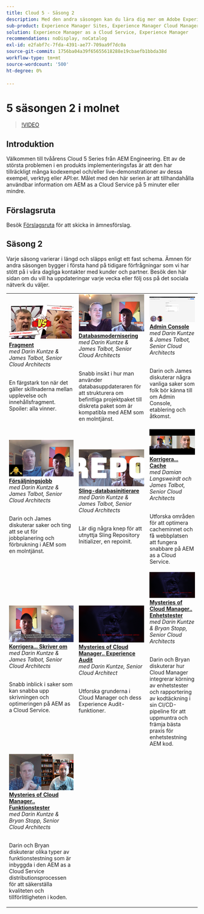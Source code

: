 ```yaml
---
title: Cloud 5 - Säsong 2
description: Med den andra säsongen kan du lära dig mer om Adobe Experience Manager (AEM) as a Cloud Service från Adobe egna tekniker som bygger upp det och de experttjänster som levererar det.
sub-product: Experience Manager Sites, Experience Manager Cloud Manager, Experience Manager Assets
solution: Experience Manager as a Cloud Service, Experience Manager
recommendations: noDisplay, noCatalog
exl-id: e2fabf7c-7fda-4391-ae77-709aa9f7dc0a
source-git-commit: 1756ba04a39f65655618288e19cbaefb1bbda38d
workflow-type: tm+mt
source-wordcount: '500'
ht-degree: 0%

---
```


# 5 säsongen 2 i molnet

>[!VIDEO](https://video.tv.adobe.com/v/346567?quality=12&learn=on)

## Introduktion

Välkommen till tvåårens Cloud 5 Series från AEM Engineering. Ett av de största problemen i en produkts implementeringsfas är att den har tillräckligt många kodexempel och/eller live-demonstrationer av dessa exempel, verktyg eller API:er. Målet med den här serien är att tillhandahålla användbar information om AEM as a Cloud Service på 5 minuter eller mindre.

## Förslagsruta

Besök [Förslagsruta](https://forms.office.com/r/74P5Xz4UH0) för att skicka in ämnesförslag.

## Säsong 2

Varje säsong varierar i längd och släpps enligt ett fast schema. Ämnen för andra säsongen bygger i första hand på tidigare förfrågningar som vi har stött på i våra dagliga kontakter med kunder och partner. Besök den här sidan om du vill ha uppdateringar varje vecka eller följ oss på det sociala nätverk du väljer.

<table>
    <tr>
        <td>
            <a href="season-2/cloud5-experience-v-content-fragments.md">
                <img alt="Fragment" src="./imgs/s2/000-thumb.png"/>
            </a>
            <div>
                <a href="season-2/cloud5-experience-v-content-fragments.md"><strong>Fragment</strong></a>        
                <br/><em>med Darin Kuntze &amp; James Talbot, Senior Cloud Architects</em>
            </div>
            <p>
                <br/>
                En färgstark ton när det gäller skillnaderna mellan upplevelse och innehållsfragment. Spoiler: alla vinner.
            </p>
        </td>   
         <td>
            <a href="season-2/cloud5-repo-modernizer.md">
                 <img alt="Databasmodernisering" src="./imgs/s2/001-thumb.png"/>
            </a>
            <div>
                <a href="season-2/cloud5-repo-modernizer.md"><strong>Databasmodernisering</strong></a> 
               <br/><em>med Darin Kuntze &amp; James Talbot, Senior Cloud Architects</em>
            </div>
            <p>
                <br/>
                Snabb insikt i hur man använder databasuppdateraren för att strukturera om befintliga projektpaket till diskreta paket som är kompatibla med AEM som en molntjänst.
            </p>
         </td>
         <td>
            <a href="season-2/cloud5-admin-console.md">
                 <img alt="Admin Console" src="./imgs/s2/002-thumb.png"/>
            </a>
            <div>
                  <a href="season-2/cloud5-admin-console.md"><strong>Admin Console</strong></a>
               <br/><em>med Darin Kuntze &amp; James Talbot, Senior Cloud Architects</em>
            </div>
            <p>
            <br/>
               Darin och James diskuterar några vanliga saker som folk bör känna till om Admin Console, etablering och åtkomst.
            </p>
         </td> 
  </tr>
  <tr>
         <td>
            <a href="season-2/cloud5-sling-job-scheduler.md">
                 <img alt="Försäljningsjobb" src="./imgs/s2/003-thumb.png"/>
            </a>
            <div>
                  <a href="season-2/cloud5-sling-job-scheduler.md"><strong>Försäljningsjobb</strong></a>
               <br/><em>med Darin Kuntze &amp; James Talbot, Senior Cloud Architects</em>
            </div>
            <p>
            <br/>
               Darin och James diskuterar saker och ting att se ut för jobbplanering och förbrukning i AEM som en molntjänst.
            </p>
         </td> 
         <td>
            <a href="season-2/cloud5-repoinit.md">
                 <img alt="Repo Initializer (repoinit)" src="./imgs/s2/004-thumb.png"/>
            </a>
            <div>
                  <a href="season-2/cloud5-repoinit.md"><strong>Sling-databasinitierare</strong></a>
               <br/><em>med Darin Kuntze &amp; James Talbot, Senior Cloud Architects</em>
            </div>
            <p>
            <br/>
              Lär dig några knep för att utnyttja Sling Repository Initializer, en repoinit.
            </p>
         </td>   
     <td>
            <a href="season-2/cloud5-fix-your-cache.md">
               <img alt="Korrigera din cache" src="./imgs/s2/005-thumb.png"/>
            </a>
      <div>
         <a href="season-2/cloud5-fix-your-cache.md"><strong>Korrigera... Cache</strong></a>
         <br/><em>med Damian Langsweirdt och James Talbot, Senior Cloud Architects</em>
      </div>
      <p>
         <br/>
             Utforska områden för att optimera cacheminnet och få webbplatsen att fungera snabbare på AEM as a Cloud Service.
      </p>
   </td> 
  </tr>
<tr>
   <td>
           <a href="season-2/cloud5-fix-your-rewrites.md">
               <img alt="Korrigera...skrivningar" src="./imgs/s2/006-thumb.png"/>
            </a>
      <div>
            <a href="season-2/cloud5-fix-your-rewrites.md"><strong>Korrigera... Skriver om</strong></a>
         <br/><em>med Darin Kuntze &amp; James Talbot, Senior Cloud Architects</em>
      </div>
      <p>
        <br/>
         Snabb inblick i saker som kan snabba upp skrivningen och optimeringen på AEM as a Cloud Service.
      </p>
     </td>   
     <td>
            <a href="season-2/cloud5-mocm-experience-audit.md">
               <img alt="Mysteries of Cloud Manager.. Experience Audit" src="./imgs/s2/007-thumb.png"/>
               </a>
      <div>
            <a href="season-2/cloud5-mocm-experience-audit.md"><strong>Mysteries of Cloud Manager.. Experience Audit</strong></a>
         <br/><em>med Darin Kuntze, Senior Cloud Architect</em>
      </div>
      <p>
        <br/>
        Utforska grunderna i Cloud Manager och dess Experience Audit-funktioner.
      </p>
   </td>
     <td>
            <a href="season-2/cloud5-mocm-unit-tests.md">
               <img alt="Mysteries of Cloud Manager.. Enhetstester" src="./imgs/s2/008-thumb.png"/>
            </a>
      <div>
            <a href="season-2/cloud5-mocm-unit-tests.md"><strong>Mysteries of Cloud Manager.. Enhetstester</strong></a>
         <br/><em>med Darin Kuntze &amp; Bryan Stopp, Senior Cloud Architects</em>
      </div>
      <p>
        <br/>
        Darin och Bryan diskuterar hur Cloud Manager integrerar körning av enhetstester och rapportering av kodtäckning i sin CI/CD-pipeline för att uppmuntra och främja bästa praxis för enhetstestning AEM kod.
      </p>
   </td> 
  </tr>
    <tr>
        <td>
               <a href="season-2/cloud5-mocm-functional-tests.md">
                   <img alt="Mysteries of Cloud Manager.. Funktionstester" src="./imgs/s2/009-thumb.png"/>
               </a>
            <div>
                <a href="season-2/cloud5-mocm-functional-tests.md"><strong>Mysteries of Cloud Manager.. Funktionstester</strong><br/></a>        
                <em>med Darin Kuntze &amp; Bryan Stopp, Senior Cloud Architects</em>
            </div>
            <p><br/>
                Darin och Bryan diskuterar olika typer av funktionstestning som är inbyggda i den AEM as a Cloud Service distributionsprocessen för att säkerställa kvaliteten och tillförlitligheten i koden.
            </p>
        </td>
        <td></td>
        <td></td>
    </tr>
</table>
